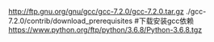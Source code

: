 http://ftp.gnu.org/gnu/gcc/gcc-7.2.0/gcc-7.2.0.tar.gz
./gcc-7.2.0/contrib/download_prerequisites #下载安装gcc依赖
https://www.python.org/ftp/python/3.6.8/Python-3.6.8.tgz
